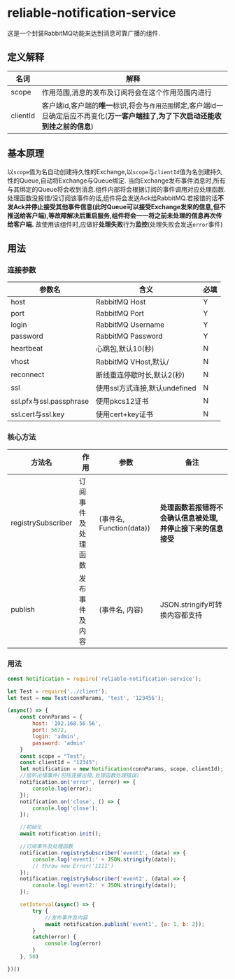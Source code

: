 # reliable-notification-service
这是一个封装RabbitMQ功能来达到消息可靠广播的组件.

## 定义解释

|名词|解释|
|-|-|
|scope|作用范围,消息的发布及订阅将会在这个作用范围内进行|
|clientId|客户端id,客户端的**唯一**标识,将会与``作用范围``绑定,客户端id一旦确定后应不再变化(**万一客户端挂了,为了下次启动还能收到挂之前的信息**)|

## 基本原理
以``scope``值为名自动创建持久性的Exchange,以``scope``与``clientId``值为名创建持久性的Queue,自动将Exchange与Queue绑定.
当向Exchange发布事件消息时,所有与其绑定的Queue将会收到消息.组件内部将会根据订阅的事件调用对应处理函数.处理函数没报错/没订阅该事件的话,组件将会发送Ack给RabbitMQ.若报错的话**不发Ack并停止接受其他事件信息(此时Queue可以接受Exchange发来的信息,但不推送给客户端),等故障解决后重启服务,组件将会一一将之前未处理的信息再次传给客户端.**
故使用该组件时,应做好**处理失败**行为**监控**(处理失败会发送``error``事件)
## 用法

### 连接参数

|参数名|含义|必填|
|-|-|-|
|host|RabbitMQ Host|Y|
|port|RabbitMQ Port|Y|
|login|RabbitMQ Username|Y|
|password|RabbitMQ Password|Y|
|heartbeat|心跳包,默认10(秒)|N|
|vhost|RabbitMQ VHost,默认/|N|
|reconnect|断线重连停歇时长,默认2(秒)|N|
|ssl|使用ssl方式连接,默认undefined|N|
|ssl.pfx与ssl.passphrase|使用pkcs12证书|N|
|ssl.cert与ssl.key|使用cert+key证书|N|

### 核心方法

|方法名|作用|参数|备注|
|-|-|-|-|
|registrySubscriber|订阅事件及处理函数|(事件名, Function(data))|**处理函数若报错将不会确认信息被处理,并停止接下来的信息接受**|
|publish|发布事件及内容|(事件名, 内容)|JSON.stringify可转换内容都支持|

### 用法

```js
const Notification = require('reliable-notification-service');

let Test = require('../client');
let test = new Test(connParams, 'test', '123456');

(async() => {
    const connParams = {
        host: '192.168.56.56',
        port: 5672,
        login: 'admin',
        password: 'admin'
    }
    const scope = "Test";
    const clientId = "12345";
    let notification = new Notification(connParams, scope, clientId);
    //监听出错事件(包括连接出错,处理函数处理错误)
    notification.on('error', (error) => {
        console.log(error);
    });
    notification.on('close', () => {
        console.log('close');
    });

    //初始化
    await notification.init();

    //订阅事件及处理函数
    notification.registrySubscriber('event1', (data) => {
        console.log('event1:' + JSON.stringify(data));
        // throw new Error('1111')
    });
    notification.registrySubscriber('event2', (data) => {
        console.log('event2:' + JSON.stringify(data));
    });

    setInterval(async() => {
        try {
            //发布事件及内容
            await notification.publish('event1', {a: 1, b: 2});
        }
        catch(error) {
            console.log(error)
        }
    }, 50)

})()
```